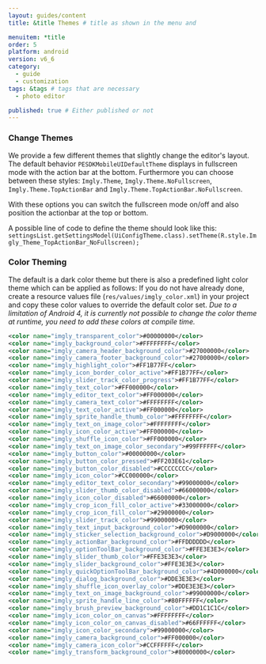 ```yaml
---
layout: guides/content
title: &title Themes # title as shown in the menu and

menuitem: *title
order: 5
platform: android
version: v6_6
category:
  - guide
  - customization
tags: &tags # tags that are necessary
  - photo editor

published: true # Either published or not
---
```


### Change Themes

We provide a few different themes that slightly change the editor's layout. The default behavior `PESDKMobileUIDefaultTheme` displays in fullscreen mode with the action bar at the bottom.
Furthermore you can choose between these styles: `Imgly.Theme`, `Imgly.Theme.NoFullscreen`, `Imgly.Theme.TopActionBar` and `Imgly.Theme.TopActionBar.NoFullscreen`.

With these options you can switch the fullscreen mode on/off and also position the actionbar at the top or bottom.

A possible line of code to define the theme should look like this:
`settingsList.getSettingsModel(UiConfigTheme.class).setTheme(R.style.Imgly_Theme_TopActionBar_NoFullscreen);`

### Color Theming

The default is a dark color theme but there is also a predefined light color theme which can be applied as follows:
If you do not have already done, create a resource values file (`res/values/imgly_color.xml`) in your project and copy these color values to override the default color set.
_Due to a limitation of Android 4, it is currently not possible to change the color theme at runtime, you need to add these colors at compile time._

```xml
<color name="imgly_transparent_color">#00000000</color>
<color name="imgly_background_color">#FFFFFFFF</color>
<color name="imgly_camera_header_background_color">#27000000</color>
<color name="imgly_camera_footer_background_color">#27000000</color>
<color name="imgly_highlight_color">#FF1B77FF</color>
<color name="imgly_icon_border_color_active">#FF1B77FF</color>
<color name="imgly_slider_track_color_progress">#FF1B77FF</color>
<color name="imgly_text_color">#FF000000</color>
<color name="imgly_editor_text_color">#FF000000</color>
<color name="imgly_camera_text_color">#FFFFFFFF</color>
<color name="imgly_text_color_active">#FF000000</color>
<color name="imgly_sprite_handle_thumb_color">#FFFFFFFF</color>
<color name="imgly_text_on_image_color">#FFFFFFFF</color>
<color name="imgly_icon_color_active">#FF000000</color>
<color name="imgly_shuffle_icon_color">#FF000000</color>
<color name="imgly_text_on_image_color_secondary">#99FFFFFF</color>
<color name="imgly_button_color">#00000000</color>
<color name="imgly_button_color_pressed">#FF203E61</color>
<color name="imgly_button_color_disabled">#CCCCCCCC</color>
<color name="imgly_icon_color">#CC000000</color>
<color name="imgly_editor_text_color_secondary">#99000000</color>
<color name="imgly_slider_thumb_color_disabled">#66000000</color>
<color name="imgly_icon_color_disabled">#66000000</color>
<color name="imgly_crop_icon_fill_color_active">#33000000</color>
<color name="imgly_crop_icon_fill_color">#29000000</color>
<color name="imgly_slider_track_color">#99000000</color>
<color name="imgly_text_input_background_color">#D9000000</color>
<color name="imgly_sticker_selection_background_color">#D9000000</color>
<color name="imgly_actionBar_background_color">#FFDDDDDD</color>
<color name="imgly_optionToolBar_background_color">#FFE3E3E3</color>
<color name="imgly_slider_thumb_color">#FFE3E3E3</color>
<color name="imgly_slider_background_color">#FFE3E3E3</color>
<color name="imgly_quickOptionToolBar_background_color">#4D000000</color>
<color name="imgly_dialog_background_color">#DDE3E3E3</color>
<color name="imgly_shuffle_icon_overlay_color">#DDE3E3E3</color>
<color name="imgly_text_on_image_background_color">#99000000</color>
<color name="imgly_sprite_handle_line_color">#80FFFFFF</color>
<color name="imgly_brush_preview_background_color">#DD1C1C1C</color>
<color name="imgly_icon_color_on_canvas">#FFFFFFFF</color>
<color name="imgly_icon_color_on_canvas_disabled">#66FFFFFF</color>
<color name="imgly_icon_color_secondary">#99000000</color>
<color name="imgly_camera_background_color">#FF000000</color>
<color name="imgly_camera_icon_color">#CCFFFFFF</color>
<color name="imgly_transform_background_color">#80000000</color>
```

